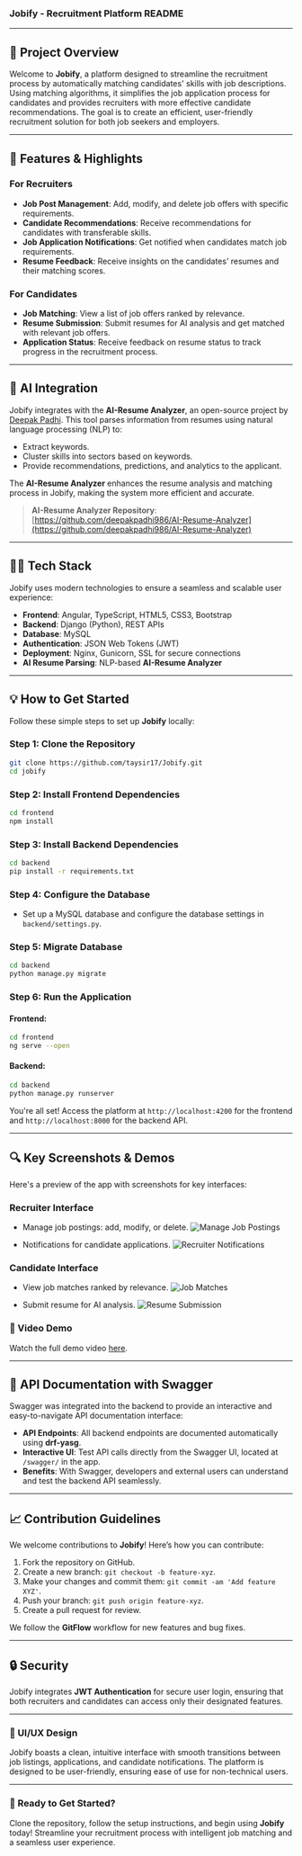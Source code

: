 ### **Jobify - Recruitment Platform README**

---

## **🚀 Project Overview**

Welcome to **Jobify**, a platform designed to streamline the recruitment process by automatically matching candidates' skills with job descriptions. Using matching algorithms, it simplifies the job application process for candidates and provides recruiters with more effective candidate recommendations. The goal is to create an efficient, user-friendly recruitment solution for both job seekers and employers.

---

## **🎯 Features & Highlights**

### **For Recruiters**
- **Job Post Management**: Add, modify, and delete job offers with specific requirements.
- **Candidate Recommendations**: Receive recommendations for candidates with transferable skills.
- **Job Application Notifications**: Get notified when candidates match job requirements.
- **Resume Feedback**: Receive insights on the candidates’ resumes and their matching scores.

### **For Candidates**
- **Job Matching**: View a list of job offers ranked by relevance.
- **Resume Submission**: Submit resumes for AI analysis and get matched with relevant job offers.
- **Application Status**: Receive feedback on resume status to track progress in the recruitment process.

---

## **🔗 AI Integration**

Jobify integrates with the **AI-Resume Analyzer**, an open-source project by [Deepak Padhi](https://github.com/deepakpadhi986/AI-Resume-Analyzer). This tool parses information from resumes using natural language processing (NLP) to:
- Extract keywords.
- Cluster skills into sectors based on keywords.
- Provide recommendations, predictions, and analytics to the applicant.

The **AI-Resume Analyzer** enhances the resume analysis and matching process in Jobify, making the system more efficient and accurate.

> **AI-Resume Analyzer Repository**: [https://github.com/deepakpadhi986/AI-Resume-Analyzer](https://github.com/deepakpadhi986/AI-Resume-Analyzer)

---

## **🧑‍💻 Tech Stack**

Jobify uses modern technologies to ensure a seamless and scalable user experience:

- **Frontend**: Angular, TypeScript, HTML5, CSS3, Bootstrap
- **Backend**: Django (Python), REST APIs
- **Database**: MySQL
- **Authentication**: JSON Web Tokens (JWT)
- **Deployment**: Nginx, Gunicorn, SSL for secure connections
- **AI Resume Parsing**: NLP-based **AI-Resume Analyzer**

---

## **💡 How to Get Started**

Follow these simple steps to set up **Jobify** locally:

### Step 1: Clone the Repository

```bash
git clone https://github.com/taysir17/Jobify.git
cd jobify
```

### Step 2: Install Frontend Dependencies

```bash
cd frontend
npm install
```

### Step 3: Install Backend Dependencies

```bash
cd backend
pip install -r requirements.txt
```

### Step 4: Configure the Database
- Set up a MySQL database and configure the database settings in `backend/settings.py`.

### Step 5: Migrate Database

```bash
cd backend
python manage.py migrate
```

### Step 6: Run the Application

#### Frontend:
```bash
cd frontend
ng serve --open
```

#### Backend:
```bash
cd backend
python manage.py runserver
```

You're all set! Access the platform at `http://localhost:4200` for the frontend and `http://localhost:8000` for the backend API.

---

## **🔍 Key Screenshots & Demos**

Here's a preview of the app with screenshots for key interfaces:

### **Recruiter Interface**
- Manage job postings: add, modify, or delete.
![Manage Job Postings](screenshots/JobOfferCrud.png)

- Notifications for candidate applications.
![Recruiter Notifications](screenshots/Notifications.png)

### **Candidate Interface**
- View job matches ranked by relevance.
![Job Matches](screenshots/Matches.png)

- Submit resume for AI analysis.
![Resume Submission](screenshots/upload.png)

### 🎥 Video Demo

Watch the full demo video [here](https://www.dropbox.com/scl/fi/iflbpdznupui19fz3mrcb/Demo-Jobify-Made-with-Clipchamp_1733850143846.mp4?rlkey=600z2uw4pqjpq4uulbtdr61ng&dl=0).

---

## **🔑 API Documentation with Swagger**

Swagger was integrated into the backend to provide an interactive and easy-to-navigate API documentation interface:

- **API Endpoints**: All backend endpoints are documented automatically using **drf-yasg**.
- **Interactive UI**: Test API calls directly from the Swagger UI, located at `/swagger/` in the app.
- **Benefits**: With Swagger, developers and external users can understand and test the backend API seamlessly.

---

## **📈 Contribution Guidelines**

We welcome contributions to **Jobify**! Here’s how you can contribute:
1. Fork the repository on GitHub.
2. Create a new branch: `git checkout -b feature-xyz`.
3. Make your changes and commit them: `git commit -am 'Add feature XYZ'`.
4. Push your branch: `git push origin feature-xyz`.
5. Create a pull request for review.

We follow the **GitFlow** workflow for new features and bug fixes.

---

## **🔒 Security**

Jobify integrates **JWT Authentication** for secure user login, ensuring that both recruiters and candidates can access only their designated features.

---

### **🎨 UI/UX Design**

Jobify boasts a clean, intuitive interface with smooth transitions between job listings, applications, and candidate notifications. The platform is designed to be user-friendly, ensuring ease of use for non-technical users.

---

### **🚀 Ready to Get Started?**

Clone the repository, follow the setup instructions, and begin using **Jobify** today! Streamline your recruitment process with intelligent job matching and a seamless user experience.
